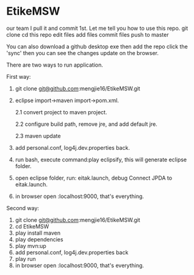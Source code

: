 # EtikeMSW
our team 
I pull it and commit 1st.
Let me tell you how to use this repo.
git clone <url>
cd this repo
edit files
add files
commit files 
push to master

You can also download a github desktop exe 
then add the repo 
click the 'sync'  then you can see the changes update on the browser.

There are two ways to run application.

First way:

1. git clone git@github.com:mengjie16/EtikeMSW.git
2. eclipse import->maven import->pom.xml. 

	2.1 convert project to maven project.

	2.2 configure build path, remove jre, and add default jre.

	2.3 maven update

4. add personal.conf, log4j.dev.properties back.
5. run bash, execute command:play eclipsify, this will generate eclipse folder.
6. open eclipse folder, run: eitak.launch, debug Connect JPDA to eitak.launch.
7. in browser open :localhost:9000, that's everything.

Second way:
1. git clone git@github.com:mengjie16/EtikeMSW.git
2. cd EtikeMSW
3. play install maven
4. play dependencies
5. play mvn:up
6. add personal.conf, log4j.dev.properties back
7. play run
8. in browser open :localhost:9000, that's everything.
